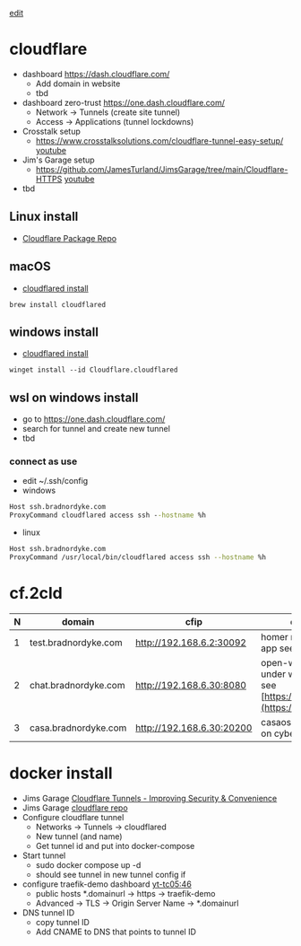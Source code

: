 [edit](https://github.com/2cld/netstack/edit/master/docs/wan/cloudflare/README.md)

# cloudflare
- dashboard https://dash.cloudflare.com/
  - Add domain in website
  - tbd
- dashboard zero-trust https://one.dash.cloudflare.com/
  - Network -> Tunnels (create site tunnel)
  - Access -> Applications (tunnel lockdowns)
- Crosstalk setup
  - https://www.crosstalksolutions.com/cloudflare-tunnel-easy-setup/ [youtube](https://www.youtube.com/watch?v=ZvIdFs3M5ic)
- Jim's Garage setup
  - https://github.com/JamesTurland/JimsGarage/tree/main/Cloudflare-HTTPS [youtube](https://www.youtube.com/watch?v=U8hUNw2E1ZM)
- tbd

## Linux install
- [Cloudflare Package Repo](https://pkg.cloudflare.com/)

## macOS
- [cloudflared install](https://developers.cloudflare.com/cloudflare-one/connections/connect-networks/downloads/)
```
brew install cloudflared
```

## windows install
- [cloudflared install](https://developers.cloudflare.com/cloudflare-one/connections/connect-networks/downloads/)
```
winget install --id Cloudflare.cloudflared
```

## wsl on windows install
- go to https://one.dash.cloudflare.com/
- search for tunnel and create new tunnel
- tbd
### connect as use
- edit ~/.ssh/config
- windows
```cmd
Host ssh.bradnordyke.com
ProxyCommand cloudflared access ssh --hostname %h
```
- linux
```bash
Host ssh.bradnordyke.com
ProxyCommand /usr/local/bin/cloudflared access ssh --hostname %h
```

# cf.2cld

| N | domain | cfip | description |
| - | ------ | ---- | ----------- |
| 1 | test.bradnordyke.com | http://192.168.6.2:30092 | homer running as truenas app see [tbd]() |
| 2 | chat.bradnordyke.com | http://192.168.6.30:8080 | open-webui running under wsl on cybertruck see [https://ai.2cld.net/docs/](https://ai.2cld.net/docs/) |
| 3 | casa.bradnordyke.com | http://192.168.6.30:20200 | casaos running under wsl on cybertruck see [tbd]() |

# docker install
- Jims Garage [Cloudflare Tunnels - Improving Security & Convenience](https://www.youtube.com/watch?v=U8hUNw2E1ZM)
- Jims Garage [cloudflare repo](https://github.com/JamesTurland/JimsGarage/blob/main/Cloudflare-HTTPS/cloudflared/docker-compose.yaml)
- Configure cloudflare tunnel
  - Networks -> Tunnels -> cloudflared
  - New tunnel (and name)
  - Get tunnel id and put into docker-compose
- Start tunnel
  - sudo docker compose up -d
  - should see tunnel in new tunnel config if
- configure traefik-demo dashboard [yt-tc05:46](https://youtu.be/U8hUNw2E1ZM?t=346)
  - public hosts *.domainurl -> https -> traefik-demo
  - Advanced -> TLS -> Origin Server Name -> *.domainurl
- DNS tunnel ID
  - copy tunnel ID
  - Add CNAME to DNS that points to tunnel ID
